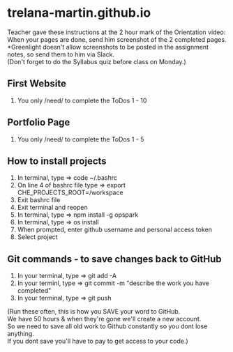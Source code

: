 # trelana-martin.github.io
Teacher gave these instructions at the 2 hour mark of the Orientation video: <br>
When your pages are done, send him screenshot of the 2 completed pages. <br>
*Greenlight doesn't allow screenshots to be posted in the assignment notes, so send them to him via Slack. <br>
(Don't forget to do the Syllabus quiz before class on Monday.)

## First Website
1) You only /need/ to complete the ToDos 1 - 10

## Portfolio Page
1) You only /need/ to complete the ToDos 1 - 5

## How to install projects
1) In terminal, type => code ~/.bashrc
2) On line 4 of bashrc file type => export CHE_PROJECTS_ROOT=/workspace
3) Exit bashrc file
4) Exit terminal and reopen
5) In terminal, type => npm install -g opspark
6) In terminal, type => os install
7) When prompted, enter github username and personal access token
8) Select project

## Git commands - to save changes back to GitHub
1) In your terminal, type => git add -A
2) In your terminl, type => git commit -m "describe the work you have completed"
3) In your terminal, type => git push  <br>
<p>
(Run these often, this is how you SAVE your word to GitHub.  <br>
We have 50 hours & when they're gone we'll create a new account. <br>
So we need to save all old work to Github constantly so you dont lose anything. <br>
If you dont save you'll have to pay to get access to your code.) <br>
